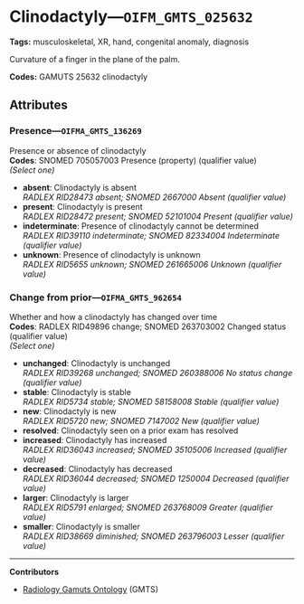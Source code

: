 # Clinodactyly—`OIFM_GMTS_025632`

**Tags:** musculoskeletal, XR, hand, congenital anomaly, diagnosis

Curvature of a finger in the plane of the palm.

**Codes:** GAMUTS 25632 clinodactyly

## Attributes

### Presence—`OIFMA_GMTS_136269`

Presence or absence of clinodactyly  
**Codes**: SNOMED 705057003 Presence (property) (qualifier value)  
*(Select one)*

- **absent**: Clinodactyly is absent  
_RADLEX RID28473 absent; SNOMED 2667000 Absent (qualifier value)_
- **present**: Clinodactyly is present  
_RADLEX RID28472 present; SNOMED 52101004 Present (qualifier value)_
- **indeterminate**: Presence of clinodactyly cannot be determined  
_RADLEX RID39110 indeterminate; SNOMED 82334004 Indeterminate (qualifier value)_
- **unknown**: Presence of clinodactyly is unknown  
_RADLEX RID5655 unknown; SNOMED 261665006 Unknown (qualifier value)_

### Change from prior—`OIFMA_GMTS_962654`

Whether and how a clinodactyly has changed over time  
**Codes**: RADLEX RID49896 change; SNOMED 263703002 Changed status (qualifier value)  
*(Select one)*

- **unchanged**: Clinodactyly is unchanged  
_RADLEX RID39268 unchanged; SNOMED 260388006 No status change (qualifier value)_
- **stable**: Clinodactyly is stable  
_RADLEX RID5734 stable; SNOMED 58158008 Stable (qualifier value)_
- **new**: Clinodactyly is new  
_RADLEX RID5720 new; SNOMED 7147002 New (qualifier value)_
- **resolved**: Clinodactyly seen on a prior exam has resolved  
- **increased**: Clinodactyly has increased  
_RADLEX RID36043 increased; SNOMED 35105006 Increased (qualifier value)_
- **decreased**: Clinodactyly has decreased  
_RADLEX RID36044 decreased; SNOMED 1250004 Decreased (qualifier value)_
- **larger**: Clinodactyly is larger  
_RADLEX RID5791 enlarged; SNOMED 263768009 Greater (qualifier value)_
- **smaller**: Clinodactyly is smaller  
_RADLEX RID38669 diminished; SNOMED 263796003 Lesser (qualifier value)_

---

**Contributors**

- [Radiology Gamuts Ontology](https://gamuts.net/) (GMTS)